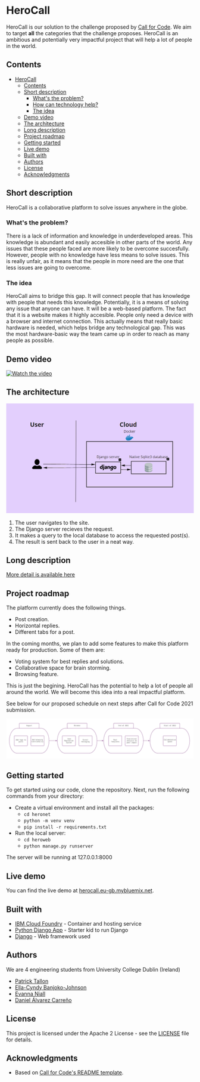 # HeroCall

HeroCall is our solution to the challenge proposed by [Call for Code](https://developer.ibm.com/callforcode/). We aim to target **all** the  categories that the challenge proposes. HeroCall is an ambitious and potentially very impactful project that will help a lot of people in the world.

## Contents

- [HeroCall](#herocall)
  - [Contents](#contents)
  - [Short description](#short-description)
    - [What's the problem?](#whats-the-problem)
    - [How can technology help?](#how-can-technology-help)
    - [The idea](#the-idea)
  - [Demo video](#demo-video)
  - [The architecture](#the-architecture)
  - [Long description](#long-description)
  - [Project roadmap](#project-roadmap)
  - [Getting started](#getting-started)
  - [Live demo](#live-demo)
  - [Built with](#built-with)
  - [Authors](#authors)
  - [License](#license)
  - [Acknowledgments](#acknowledgments)

## Short description
HeroCall is a collaborative platform to solve issues anywhere in the globe.

### What's the problem?

There is a lack of information and knowledge in underdeveloped areas. This knowledge is abundant and easily accesible in other parts of the world. Any issues that these people faced are more likely to be overcome succesfully. However, people with no knowledge have less means to solve issues. This is really unfair, as it means that the people in more need are the one that less issues are going to overcome.

### The idea

HeroCall aims to bridge this gap. It will connect people that has knowledge with people that needs this knowledge. Potentially, it is a means of solving any issue that anyone can have. It will be a web-based platform. The fact that it is a website makes it highly accesible. People only need a device with a browser and internet connection. This actually means that really basic hardware is needed, which helps bridge any technological gap. This was the most hardware-basic way the team came up in order to reach as many people as possible.

## Demo video

[![Watch the video](https://github.com/Call-for-Code/Liquid-Prep/blob/master/images/readme/IBM-interview-video-image.png)](https://youtu.be/vOgCOoy_Bx0)

## The architecture

![Architecture](./images/architecture.png)

1. The user navigates to the site.
2. The Django server recieves the request.
3. It makes a query to the local database to access the requested post(s).
4. The result is sent back to the user in a neat way.

## Long description

[More detail is available here](./DESCRIPTION.md)

## Project roadmap

The platform currently does the following things.

- Post creation.
- Horizontal replies.
- Different tabs for a post.

In the coming months, we plan to add some features to make this platform ready for production. Some of them are:
- Voting system for best replies and solutions.
- Collaborative space for brain storming.
- Browsing feature.

This is just the begining. HeroCall has the potential to help a lot of people all around the world. We will become this idea into a real impactful platform.

See below for our proposed schedule on next steps after Call for Code 2021 submission.

![Roadmap](./images/roadmap.png)

## Getting started

To get started using our code, clone the repository. Next, run the following commands from your directory:

- Create a virtual environment and install all the packages:
  - `cd heronet`
  - `python -m venv venv`
  - `pip install -r requirements.txt`
- Run the local server:
  - `cd heroweb`
  - `python manage.py runserver`

The server will be running at 127.0.0.1:8000

## Live demo

You can find the live demo at [herocall.eu-gb.mybluemix.net](https://herocall.eu-gb.mybluemix.net/).

## Built with

- [IBM Cloud Foundry](https://cloud.ibm.com/cloudfoundry/overview) - Container and hosting service
- [Python Django App](https://cloud.ibm.com/developer/appservice/create-app?starterKit=5ef1a664-8ff5-3ebb-b6d2-a8478e3cb789&defaultLanguage=undefined) - Starter kid to run Django
- [Django](https://www.djangoproject.com/) - Web framework used

## Authors

We are 4 engineering students from University College Dublin (Ireland)
- [Patrick Tallon](https://github.com/PatrickTallon)
- [Ella-Cyndy Banjoko-Johnson](https://github.com/THExR0CKxJoHNSoN)
- [Evanna Niall](https://github.com/evannaniall)
- [Daniel Álvarez Carreño](https://github.com/TuHechiceroFavorito)


## License

This project is licensed under the Apache 2 License - see the [LICENSE](LICENSE) file for details.

## Acknowledgments

- Based on [Call for Code's README template](https://github.com/Call-for-Code/Project-Sample).
